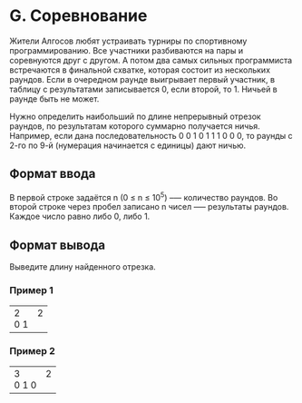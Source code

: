 # G. Соревнование

Жители Алгосов любят устраивать турниры по спортивному программированию. Все участники разбиваются на пары и соревнуются друг с другом. А потом два самых сильных программиста встречаются в финальной схватке, которая состоит из нескольких раундов. Если в очередном раунде выигрывает первый участник, в таблицу с результатами записывается 0, если второй, то 1. Ничьей в раунде быть не может.

Нужно определить наибольший по длине непрерывный отрезок раундов, по результатам которого суммарно получается ничья. Например, если дана последовательность 0 0 1 0 1 1 1 0 0 0, то раунды с 2-го по 9-й (нумерация начинается с единицы) дают ничью.

## Формат ввода

В первой строке задаётся n (0 ≤ n ≤ 10<sup>5</sup>) –— количество раундов. Во второй строке через пробел записано n чисел –— результаты раундов. Каждое число равно либо 0, либо 1.

## Формат вывода

Выведите длину найденного отрезка.

### Пример 1

<table><tr>
<td>
2<br>
0 1
</td>
<td>
2<br>
<br>
</td>
</tr></table>

### Пример 2

<table><tr>
<td>
3<br>
0 1 0
</td>
<td>
2<br>
<br>
</td>
</tr></table>



